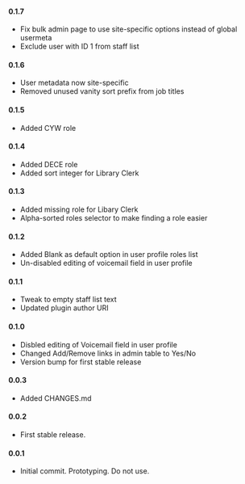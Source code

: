#### 0.1.7
* Fix bulk admin page to use site-specific options instead of global usermeta
* Exclude user with ID 1 from staff list

#### 0.1.6
* User metadata now site-specific
* Removed unused vanity sort prefix from job titles

#### 0.1.5
* Added CYW role

#### 0.1.4
* Added DECE role
* Added sort integer for Library Clerk

#### 0.1.3
* Added missing role for Libary Clerk
* Alpha-sorted roles selector to make finding a role easier

#### 0.1.2
* Added Blank as default option in user profile roles list
* Un-disabled editing of voicemail field in user profile

#### 0.1.1
* Tweak to empty staff list text
* Updated plugin author URI

#### 0.1.0
* Disbled editing of Voicemail field in user profile
* Changed Add/Remove links in admin table to Yes/No
* Version bump for first stable release

#### 0.0.3
* Added CHANGES.md

#### 0.0.2
* First stable release.

#### 0.0.1
* Initial commit. Prototyping. Do not use.
